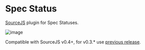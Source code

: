Spec Status
===============

[SourceJS](http://sourcejs.com) plugin for Spec Statuses.

![image](http://d.pr/i/uSBT+)

Compatible with SourceJS v0.4+, for v0.3.* use [previous release](https://github.com/sourcejs/sourcejs-spec-status/archive/v0.1.0.zip).